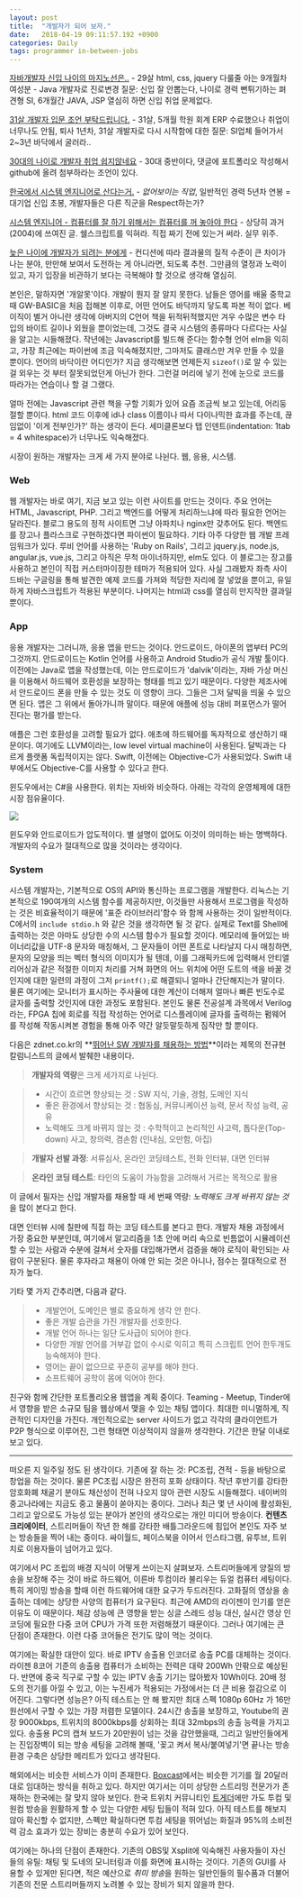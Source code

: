 ```yaml
---
layout: post
title:  "개발자가 되어 보자."
date:   2018-04-19 09:11:57.192 +0900
categories: Daily
tags: programmer in-between-jobs
---
```


[자바개발자 신입 나이의 마지노선은..](http://www.okjsp.pe.kr:8080/article/418715?note=1311269) - 29살 html, css, jquery 다룰줄 아는 9개월차 여성분 - Java 개발자로 진로변경 질문: 신입 잘 안뽑는다, 나이로 경력 뻔튀기하는 펴견형 SI, 6개월간 JAVA, JSP 열심히 하면 신입 취업 문제없다.

[31살 개발자 입문 조언 부탁드립니다.](https://okky.kr/article/286357) - 31살, 5개월 학원 회계 ERP 수료했으나 취업이 너무나도 안됨, 퇴사 1년차, 31살 개발자로 다시 시작함에 대한 질문: SI업체 들어가서 2~3년 바닥에서 굴러라..

[30대의 나이로 개발자 취업 쉽지않네요](https://www.clien.net/service/board/park/5948496) - 30대 중반이다, 댓글에 포트폴리오 작성해서 github에 올려 첨부하라는 조언이 있다.

[한국에서 시스템 엔지니어로 산다는거.](http://linux.systemv.pe.kr/%ED%95%9C%EA%B5%AD%EC%97%90%EC%84%9C-%EC%8B%9C%EC%8A%A4%ED%85%9C-%EC%97%94%EC%A7%80%EB%8B%88%EC%96%B4%EB%A1%9C-%EC%82%B0%EB%8B%A4%EB%8A%94%EA%B1%B0/) - *없어보이는 직업*, 일반적인 경력 5년차 연봉 = 대기업 신입 초봉, 개발자들은 다른 직군을 Respect하는가?

[시스템 엔지니어 - 컴퓨터를 잘 하기 위해서는 컴퓨터를 꺼 놓아야 한다](http://www.hanbit.co.kr/channel/category/category_view.html?cms_code=CMS3239207557) - 상당히 과거(2004)에 쓰여진 글. 쉘스크립트를 익혀라. 직접 짜기 전에 있는거 써라. 실무 위주.

[늦은 나이에 개발자가 되려는 분에게](http://coderlife.tistory.com/157) - 컨디션에 따라 결과물의 질적 수준이 큰 차이가 나는 분야, 만만해 보여서 도전하는 게 아니라면, 되도록 추천. 그만큼의 열정과 노력이 있고, 자기 입장을 비관하기 보다는 극복해야 할 것으로 생각해 열심히.


본인은, 말하자면 '개알못'이다. 개발이 뭔지 잘 알지 못한다. 남들은 영어를 배울 중학교때 GW-BASIC을 처음 접해본 이후로, 어떤 언어도 바닥까지 닿도록 파본 적이 없다. 베이직이 별거 아니란 생각에 아버지의 C언어 책을 뒤적뒤적했지만 겨우 수많은 변수 타입의 바이트 길이나 외웠을 뿐이었는데, 그것도 결국 시스템의 종류마다 다르다는 사실을 알고는 시들해졌다. 작년에는 Javascript를 빌드해 준다는 함수형 언어 elm을 익히고, 가장 최근에는 파이썬에 조금 익숙해졌지만, 그마저도 클래스만 겨우 만들 수 있을 뿐이다. 언어의 바닥이란 어디인가? 지금 생각해보면 언제든지 `sizeof()`로 알 수 있는 걸 외우는 것 부터 잘못되었던게 아닌가 한다. 그런걸 머리에 넣기 전에 눈으로 코드를 따라가는 연습이나 할 걸 그랬다.

얼마 전에는 Javascript 관련 책을 구할 기회가 있어 요즘 조금씩 보고 있는데, 어리둥절할 뿐이다. html 코드 이후에 id나 class 이름이나 따서 다이나믹한 효과를 주는데, 끊임없이 '이게 전부인가?' 하는 생각이 든다. 세미클론보다 탭 인덴트(indentation: 1tab = 4 whitespace)가 너무나도 익숙해졌다.

시장이 원하는 개발자는 크게 세 가지 분야로 나뉜다. 웹, 응용, 시스템.

### **Web**

웹 개발자는 바로 여기, 지금 보고 있는 이런 사이트를 만드는 것이다. 주요 언어는 HTML, Javascript, PHP. 그리고 백엔드를 어떻게 처리하느냐에 따라 필요한 언어는 달라진다. 블로그 용도의 정적 사이트면 그냥 아파치나 nginx만 갖추어도 된다. 백엔드를 장고나 플라스크로 구현하겠다면 파이썬이 필요하다. 기타 아주 다양한 웹 개발 프레임워크가 있다. 루비 언어를 사용하는 'Ruby on Rails', 그리고 jquery.js, node.js, angular.js, vue.js, 그리고 아직은 무척 마이너하지만, elm도 있다. 이 블로그는 장고를 사용하고 본인이 직접 커스터마이징한 테마가 적용되어 있다. 사실 그래봤자 좌측 사이드바는 구글링을 통해 발견한 예제 코드를 가져와 적당한 자리에 잘 넣었을 뿐이고, 유일하게 자바스크립트가 적용된 부분이다. 나머지는 html과 css를 열심히 만지작한 결과일 뿐이다.

### **App**

응용 개발자는 그러니까, 응용 앱을 만드는 것이다. 안드로이드, 아이폰의 앱부터 PC의 그것까지. 안드로이드는 Kotlin 언어를 사용하고 Android Studio가 공식 개발 툴이다. 이전에는 Java로 앱을 작성했는데, 이는 안드로이드가 'dalvik'이라는, 자바 가상 머신을 이용해서 하드웨어 호환성을 보장하는 형태를 띄고 있기 때문이다. 다양한 제조사에서 안드로이드 폰을 만들 수 있는 것도 이 영향이 크다. 그들은 그저 달빅을 띄울 수 있으면 된다. 앱은 그 위에서 돌아가니까 말이다. 때문에 애플에 성능 대비 퍼포먼스가 떨어진다는 평가를 받는다.

애플은 그런 호환성을 고려할 필요가 없다. 애초에 하드웨어를 독자적으로 생산하기 때문이다. 여기에도 LLVM이라는, low level virtual machine이 사용된다. 달빅과는 다르게 플랫폼 독립적이지는 않다. Swift, 이전에는 Objective-C가 사용되었다. Swift 내부에서도 Objective-C를 사용할 수 있다고 한다.

윈도우에서는 C#을 사용한다. 위치는 자바와 비슷하다. 아래는 각각의 운영체제에 대한 시장 점유율이다.

[![](https://res.cloudinary.com/rockheung/image/upload/v1524129288/StatCounter-os_combined-ww-monthly-201703-201803_poxszw.png)](http://gs.statcounter.com/os-market-share#monthly-201703-201803)

윈도우와 안드로이드가 압도적이다. 별 설명이 없어도 이것이 의미하는 바는 명백하다. 개발자의 수요가 절대적으로 많을 것이라는 생각이다.

### **System**

시스템 개발자는, 기본적으로 OS의 API와 통신하는 프로그램을 개발한다. 리눅스는 기본적으로 190여개의 시스템 함수를 제공하지만, 이것들만 사용해서 프로그램을 작성하는 것은 비효율적이기 때문에 '표준 라이브러리'함수 와 함께 사용하는 것이 일반적이다. C에서의 `include stdio.h` 와 같은 것을 생각하면 될 것 같다. 실제로 Text를 Shell에 출력하는 것은 아마도 상당한 수의 시스템 함수가 필요할 것이다. 메모리에 들어있는 바이너리값을 UTF-8 문자와 매칭해서, 그 문자들이 어떤 폰트로 나타날지 다시 매칭하면, 문자의 모양을 띄는 벡터 형식의 이미지가 될 텐데, 이를 그래픽카드에 입력해서 안티앨리어싱과 같은 적절한 이미지 처리를 거쳐 화면의 어느 위치에 어떤 도트의 색을 바꿀 것인지에 대한 일련의 과정이 그저 `printf();`로 해결되니 얼마나 간단해지는가 말이다. 물론 여기에는 모니터가 표시하는 주사율에 대한 계산이 더해져 얼마나 빠른 빈도수로 글자를 출력할 것인지에 대한 과정도 포함된다. 본인도 물론 전공설계 과목에서 Verilog라는, FPGA 칩에 회로를 직접 작성하는 언어로 디스플레이에 글자를 출력하는 펌웨어를 작성해 작동시켜본 경험을 통해 아주 약간 알듯말듯하게 짐작만 할 뿐이다.

다음은 zdnet.co.kr의 **[뛰어난 SW 개발자를 채용하는 방법](http://www.zdnet.co.kr/column/column_view.asp?artice_id=20160816100113)**이라는 제목의 전규현 칼럼니스트의 글에서 발췌한 내용이다.

> **개발자의 역량**은 크게 세가지로 나뉜다.

> - 시간이 흐르면 향상되는 것 : SW 지식, 기술, 경험, 도메인 지식
> - 좋은 환경에서 향상되는 것 : 협동심, 커뮤니케이션 능력, 문서 작성 능력, 공유
> - 노력해도 크게 바뀌지 않는 것 : 수학적이고 논리적인 사고력, 톱다운(Top-down) 사고, 창의력, 겸손함 (인내심, 오만함, 아집)

> **개발자 선발 과정**: 서류심사, 온라인 코딩테스트, 전화 인터뷰, 대면 인터뷰

> **온라인 코딩 테스트**: 타인의 도움이 가능함을 고려해서 거르는 목적으로 활용

이 글에서 필자는 신입 개발자를 채용할 때 세 번째 역량: *노력해도 크게 바뀌지 않는 것*을 많이 본다고 한다.

대면 인터뷰 시에 칠판에 직접 하는 코딩 테스트를 본다고 한다. 개발자 채용 과정에서 가장 중요한 부분인데, 여기에서 알고리즘을 1초 안에 머리 속으로 빈틈없이 시뮬레이션 할 수 있는 사람과 수분에 걸쳐서 숫자를 대입해가면서 검증을 해야 로직이 확인되는 사람이 구분된다. 물론 후자라고 채용이 아얘 안 되는 것은 아니나, 점수는 절대적으로 전자가 높다.

기타 몇 가지 간추리면, 다음과 같다.

> - 개발언어, 도메인은 별로 중요하게 생각 안 한다.
> - 좋은 개발 습관을 가진 개발자를 선호한다.
> - 개발 언어 하나는 일단 도사급이 되어야 한다.
> - 다양한 개발 언어를 거부감 없이 수시로 익히고 특히 스크립트 언어 한두개도 능숙해져야 한다.
> - 영어는 끝이 없으므로 꾸준히 공부를 해야 한다.
> - 소프트웨어 공학이 몸에 익어야 한다.

친구와 함께 간단한 포트폴리오용 웹앱을 계획 중이다. Teaming - Meetup, Tinder에서 영향을 받은 소규모 팀을 웹상에서 맺을 수 있는 채팅 앱이다. 최대한 미니멀하게, 직관적인 디자인을 가진다. 개인적으로는 server 사이드가 없고 각각의 클라이언트가 P2P 형식으로 이루어진, 그런 형태면 이상적이지 않을까 생각한다. 기간은 한달 이내로 보고 있다.

<hr>

떠오른 지 일주일 정도 된 생각이다. 기존에 잘 하는 것: PC조립, 견적 - 등을 바탕으로 창업을 하는 것이다. 물론 PC조립 시장은 완전히 포화 상태이다. 작년 후반기를 강타한 암호화폐 채굴기 분야도 채산성이 전혀 나오지 않아 관련 시장도 시들해졌다. 네이버의 중고나라에는 지금도 중고 물품이 쏟아지는 중이다. 그러나 최근 몇 년 사이에 활성화된, 그리고 앞으로도 가능성 있는 분야가 본인의 생각으로는 개인 미디어 방송이다. **컨텐츠 크리에이터**, 스트리머들이 작년 한 해를 강타한 배틀그라운드에 힘입어 본인도 자주 보는 방송들을 찍어 내는 중이다. 싸이월드, 페이스북을 이어서 인스타그램, 유투브, 트위치로 이용자들이 넘어가고 있다.

여기에서 PC 조립의 배경 지식이 어떻게 쓰이는지 살펴보자. 스트리머들에게 양질의 방송을 보장해 주는 것이 바로 하드웨어, 이른바 투컴이라 불리우는 듀얼 컴퓨터 세팅이다. 특히 게이밍 방송을 할때 이런 하드웨어에 대한 요구가 두드러진다. 고화질의 영상을 송출하는 데에는 상당한 사양의 컴퓨터가 요구된다. 최근에 AMD의 라이젠이 인기를 얻은 이유도 이 때문이다. 체감 성능에 큰 영향을 받는 싱글 스레드 성능 대신, 실시간 영상 인코딩에 필요한 다중 코어 CPU가 가격 또한 저렴해졌기 때문이다. 그러나 여기에는 큰 단점이 존재한다. 이런 다중 코어들은 전기도 많이 먹는 것이다.

여기에는 확실한 대안이 있다. 바로 IPTV 송출용 인코더로 송출 PC를 대체하는 것이다. 라이젠 8코어 기준의 송출용 컴퓨터가 소비하는 전력은 대략 200Wh 안팎으로 예상된다. 반면에 중국 직구로 구할 수 있는 IPTV 송출 기기는 많아봤자 10Wh이다. 20배 정도의 전기를 아낄 수 있고, 이는 누진세가 적용되는 가정에서는 더 큰 비용 절감으로 이어진다. 그렇다면 성능은? 아직 테스트는 안 해 봤지만 최대 스펙 1080p 60Hz 가 16만원선에서 구할 수 있는 가장 저렴한 모델이다. 24시간 송출을 보장하고, Youtube의 권장 9000kbps, 트위치의 8000kbps를 상회하는 최대 32mbps의 송출 능력을 가지고 있다. 송출용 PC의 캡쳐 보드가 20만원이 넘는 것을 감안했을때, 그리고 일반인들에게는 진입장벽이 되는 방송 세팅을 고려해 볼때, '꽂고 켜서 복사/붙여넣기'면 끝나는 방송 환경 구축은 상당한 메리트가 있다고 생각된다.

해외에서는 비슷한 서비스가 이미 존재한다. [Boxcast](https://www.boxcast.com/)에서는 비슷한 기기를 월 20달러 대로 임대하는 방식을 취하고 있다. 하지만 여기서는 이미 상당한 스트리밍 전문가가 존재하는 한국에는 잘 맞지 않아 보인다. 한국 트위치 커뮤니티인 [트게더](https://tgd.kr)에만 가도 투컴 및 원컴 방송을 원활하게 할 수 있는 다양한 세팅 팁들이 적혀 있다. 아직 테스트를 해보지 않아 확신할 수 없지만, 스펙만 확실하다면 투컴 세팅을 뛰어넘는 화질과 95%의 소비전력 감소 효과가 있는 장비는 충분히 수요가 있어 보인다.

여기에는 하나의 단점이 존재한다. 기존의 OBS및 Xsplit에 익숙해진 사용자들이 자신들의 유틸: 채팅 및 도네의 모니터링과 이를 화면에 표시하는 것이다. 기존의 GUI를 사용할 수 있게만 된다면, 적은 예산으로 *취미 방송*을 원하는 일반인들의 필수품과 더불어 기존의 전문 스트리머들까지 노려볼 수 있는 장비가 되지 않을까 한다.
